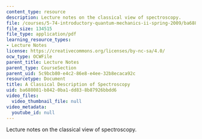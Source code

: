 ```yaml
---
content_type: resource
description: Lecture notes on the classical view of spectroscopy.
file: /courses/5-74-introductory-quantum-mechanics-ii-spring-2009/ba688081b8420ba1dd838b87926bbdd6_MIT5_74s09lec04_1.pdf
file_size: 134515
file_type: application/pdf
learning_resource_types:
- Lecture Notes
license: https://creativecommons.org/licenses/by-nc-sa/4.0/
ocw_type: OCWFile
parent_title: Lecture Notes
parent_type: CourseSection
parent_uid: 5c9bcb80-e4c2-86e8-e4ee-32b8ecaca92c
resourcetype: Document
title: A Classical Description of Spectroscopy
uid: ba688081-b842-0ba1-dd83-8b87926bbdd6
video_files:
  video_thumbnail_file: null
video_metadata:
  youtube_id: null
---
```

Lecture notes on the classical view of spectroscopy.